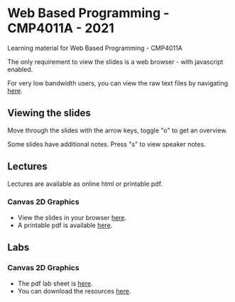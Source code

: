 # Web Based Programming - CMP4011A - 2021

Learning material for Web Based Programming - CMP4011A

The only requirement to view the slides is a web browser - with javascript enabled.

For very low bandwidth users, you can view the raw text files
by navigating [here](https://github.com/uea-teaching/web-based-programming).

## Viewing the slides

Move through the slides with the arrow keys, toggle "o" to get an overview.

Some slides have additional notes. Press "s" to view speaker notes.

## Lectures

Lectures are available as online html or printable pdf.

### Canvas 2D Graphics

- View the slides in your browser [here](lectures/canvas.html).
- A printable pdf is available [here](lectures/canvas.bmr.pdf).

## Labs

### Canvas 2D Graphics

- The pdf lab sheet is [here](labs/canvas.lab.pdf).
- You can download the resources [here](labs/sprites.png).
